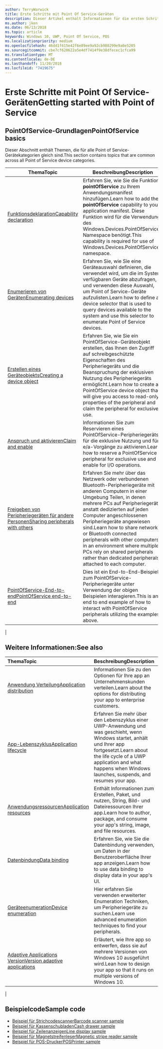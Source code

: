 ```yaml
---
author: TerryWarwick
title: Erste Schritte mit Point Of Service-Geräten
description: Dieser Artikel enthält Informationen für die ersten Schritte mit PointOfService-UWP-Apps.
ms.author: jken
ms.date: 06/13/2018
ms.topic: article
keywords: Windows 10, UWP, Point Of Service, POS
ms.localizationpriority: medium
ms.openlocfilehash: 46dd1f615e42f6e89ee9a92cb980299e9a0e5205
ms.sourcegitcommit: cbe7cf620622a5e4df7414f9e38dfecec1cfca99
ms.translationtype: MT
ms.contentlocale: de-DE
ms.lasthandoff: 11/20/2018
ms.locfileid: "7419675"
---
```

# <a name="getting-started-with-point-of-service"></a><span data-ttu-id="785dd-104">Erste Schritte mit Point Of Service-Geräten</span><span class="sxs-lookup"><span data-stu-id="785dd-104">Getting started with Point of Service</span></span>

## <a name="pointofservice-basics"></a><span data-ttu-id="785dd-105">PointOfService-Grundlagen</span><span class="sxs-lookup"><span data-stu-id="785dd-105">PointOfService basics</span></span>

<span data-ttu-id="785dd-106">Dieser Abschnitt enthält Themen, die für alle Point of Service-Gerätekategorien gleich sind.</span><span class="sxs-lookup"><span data-stu-id="785dd-106">This section contains topics that are common across all Point of Service device categories.</span></span>

|<span data-ttu-id="785dd-107">Thema</span><span class="sxs-lookup"><span data-stu-id="785dd-107">Topic</span></span> |<span data-ttu-id="785dd-108">Beschreibung</span><span class="sxs-lookup"><span data-stu-id="785dd-108">Description</span></span> |
|------|------------|
| [<span data-ttu-id="785dd-109">Funktionsdeklaration</span><span class="sxs-lookup"><span data-stu-id="785dd-109">Capability declaration</span></span>](pos-basics-capability.md)      | <span data-ttu-id="785dd-110">Erfahren Sie, wie Sie die Funktion **pointOfService** zu Ihrem Anwendungsmanifest hinzufügen.</span><span class="sxs-lookup"><span data-stu-id="785dd-110">Learn how to add the **pointOfService** capability to your application manifest.</span></span>  <span data-ttu-id="785dd-111">Diese Funktion wird für die Verwendung des Windows.Devices.PointOfService-Namespace benötigt.</span><span class="sxs-lookup"><span data-stu-id="785dd-111">This capability is required for use of Windows.Devices.PointOfService namespace.</span></span>  |
| [<span data-ttu-id="785dd-112">Enumerieren von Geräten</span><span class="sxs-lookup"><span data-stu-id="785dd-112">Enumerating devices</span></span>](pos-basics-enumerating.md)        | <span data-ttu-id="785dd-113">Erfahren Sie, wie Sie eine Geräteauswahl definieren, die verwendet wird, um die im System verfügbaren Geräte abzufragen, und verwenden diese Auswahl, um Point of Service-Geräte aufzulisten.</span><span class="sxs-lookup"><span data-stu-id="785dd-113">Learn how to define a device selector that is used to query devices available to the system and use this selector to enumerate Point of Service devices.</span></span>  |
| [<span data-ttu-id="785dd-114">Erstellen eines Geräteobjekts</span><span class="sxs-lookup"><span data-stu-id="785dd-114">Creating a device object</span></span>](pos-basics-deviceobject.md)  | <span data-ttu-id="785dd-115">Erfahren Sie, wie Sie ein PointOfService-Geräteobjekt erstellen, das Ihnen den Zugriff auf schreibgeschützte Eigenschaften des Peripheriegeräts und die Beanspruchung der exklusiven Nutzung des Peripheriegeräts ermöglicht.</span><span class="sxs-lookup"><span data-stu-id="785dd-115">Learn how to create a PointOfService device object that will give you access to read-only properties of the peripheral and claim the peripheral for exclusive use.</span></span> |
| [<span data-ttu-id="785dd-116">Anspruch und aktivieren</span><span class="sxs-lookup"><span data-stu-id="785dd-116">Claim and enable</span></span> ](pos-basics-claim.md)  | <span data-ttu-id="785dd-117">Informationen Sie zum Reservieren eines PointOfService-Peripheriegeräts für die exklusive Nutzung und für e/a-Vorgänge zu aktivieren.</span><span class="sxs-lookup"><span data-stu-id="785dd-117">Learn how to reserve a PointOfService peripheral for exclusive use and enable for I/O operations.</span></span>  |
| [<span data-ttu-id="785dd-118">Freigeben von Peripheriegeräten für andere Personen</span><span class="sxs-lookup"><span data-stu-id="785dd-118">Sharing peripherals with others</span></span>](pos-basics-sharing.md) | <span data-ttu-id="785dd-119">Erfahren Sie mehr über das Netzwerk oder verbundenen Bluetooth-Peripheriegeräte mit anderen Computern in einer Umgebung Teilen, in denen mehrere PCs auf Peripheriegeräte anstatt dedizierten auf jeden Computer angeschlossenen Peripheriegeräte angewiesen sind.</span><span class="sxs-lookup"><span data-stu-id="785dd-119">Learn how to share network or Bluetooth connected peripherals with other computers in an environment where multiple PCs rely on shared peripherals rather than dedicated peripherals attached to each computer.</span></span>
| [<span data-ttu-id="785dd-120">PointOfService-End-to-end</span><span class="sxs-lookup"><span data-stu-id="785dd-120">PointOfService end-to-end</span></span>](pos-get-started.md)  | <span data-ttu-id="785dd-121">Dies ist ein End-to-End-Beispiel zum PointOfService-Peripheriegeräte unter Verwendung der obigen Beispielen interagieren.</span><span class="sxs-lookup"><span data-stu-id="785dd-121">This is an end to end example of how to interact with PointOfService peripherals utilizing the examples above.</span></span> |
|

## <a name="see-also"></a><span data-ttu-id="785dd-122">Weitere Informationen:</span><span class="sxs-lookup"><span data-stu-id="785dd-122">See also</span></span>

| <span data-ttu-id="785dd-123">Thema</span><span class="sxs-lookup"><span data-stu-id="785dd-123">Topic</span></span>   | <span data-ttu-id="785dd-124">Beschreibung</span><span class="sxs-lookup"><span data-stu-id="785dd-124">Description</span></span> |
|:--------|:------------|
| [<span data-ttu-id="785dd-125">Anwendung Verteilung</span><span class="sxs-lookup"><span data-stu-id="785dd-125">Application distribution</span></span>](../publish/distribute-lob-apps-to-enterprises.md) | <span data-ttu-id="785dd-126">Informationen Sie zu den Optionen für Ihre app an Unternehmenskunden verteilen.</span><span class="sxs-lookup"><span data-stu-id="785dd-126">Learn about the options for distributing your app to enterprise customers.</span></span> |
| [<span data-ttu-id="785dd-127">App-Lebenszyklus</span><span class="sxs-lookup"><span data-stu-id="785dd-127">Application lifecycle</span></span>](../launch-resume/app-lifecycle.md) | <span data-ttu-id="785dd-128">Erfahren Sie mehr über den Lebenszyklus einer UWP-Anwendung und was geschieht, wenn Windows startet, anhält und Ihrer app fortgesetzt.</span><span class="sxs-lookup"><span data-stu-id="785dd-128">Learn about the life cycle of a UWP application and what happens when Windows launches, suspends, and resumes your app.</span></span> |
| [<span data-ttu-id="785dd-129">Anwendungsressourcen</span><span class="sxs-lookup"><span data-stu-id="785dd-129">Application resources</span></span>](../app-resources/index.md) | <span data-ttu-id="785dd-130">Enthält Informationen zum Erstellen, Paket, und nutzen, String, Bild- und Dateiressourcen Ihrer app.</span><span class="sxs-lookup"><span data-stu-id="785dd-130">Learn how to author, package, and consume your app's string, image, and file resources.</span></span> |
| [<span data-ttu-id="785dd-131">Datenbindung</span><span class="sxs-lookup"><span data-stu-id="785dd-131">Data binding</span></span>](../data-binding/index.md) | <span data-ttu-id="785dd-132">Erfahren Sie, wie Sie die Datenbindung verwenden, um Daten in der Benutzeroberfläche Ihrer app anzeigen.</span><span class="sxs-lookup"><span data-stu-id="785dd-132">Learn how to use data binding to display data in your app's UI.</span></span> |
| [<span data-ttu-id="785dd-133">Geräteenumeration</span><span class="sxs-lookup"><span data-stu-id="785dd-133">Device enumeration</span></span>](enumerate-devices.md) | <span data-ttu-id="785dd-134">Hier erfahren Sie verwenden erweiterter Enumeration Techniken, um Peripheriegeräte zu suchen.</span><span class="sxs-lookup"><span data-stu-id="785dd-134">Learn use advanced enumeration techniques to find your peripherals.</span></span>|
| [<span data-ttu-id="785dd-135">Adaptive Applications Version</span><span class="sxs-lookup"><span data-stu-id="785dd-135">Version adaptive applications</span></span>](../debug-test-perf/version-adaptive-apps.md) | <span data-ttu-id="785dd-136">Erläutert, wie Ihre app so entwerfen, dass sie auf mehrere Versionen von Windows 10 ausgeführt wird.</span><span class="sxs-lookup"><span data-stu-id="785dd-136">Lean how to design your app so that it runs on multiple versions of Windows 10.</span></span>|
|


## <a name="sample-code"></a><span data-ttu-id="785dd-137">Beispielcode</span><span class="sxs-lookup"><span data-stu-id="785dd-137">Sample code</span></span>
+ [<span data-ttu-id="785dd-138">Beispiel für Strichcodescanner</span><span class="sxs-lookup"><span data-stu-id="785dd-138">Barcode scanner sample</span></span>](https://github.com/Microsoft/Windows-universal-samples/tree/master/Samples/BarcodeScanner)
+ [<span data-ttu-id="785dd-139">Beispiel für Kassenschubladen</span><span class="sxs-lookup"><span data-stu-id="785dd-139">Cash drawer sample</span></span>]( https://github.com/Microsoft/Windows-universal-samples/tree/master/Samples/CashDrawer)
+ [<span data-ttu-id="785dd-140">Beispiel für Zeilenanzeigen</span><span class="sxs-lookup"><span data-stu-id="785dd-140">Line display sample</span></span>](https://github.com/Microsoft/Windows-universal-samples/tree/master/Samples/LineDisplay)
+ [<span data-ttu-id="785dd-141">Beispiel für Magnetstreifenleser</span><span class="sxs-lookup"><span data-stu-id="785dd-141">Magnetic stripe reader sample</span></span>](https://github.com/Microsoft/Windows-universal-samples/tree/master/Samples/MagneticStripeReader)
+ [<span data-ttu-id="785dd-142">Beispiel für POS-Drucker</span><span class="sxs-lookup"><span data-stu-id="785dd-142">POSPrinter sample</span></span>](https://github.com/Microsoft/Windows-universal-samples/tree/master/Samples/PosPrinter)

